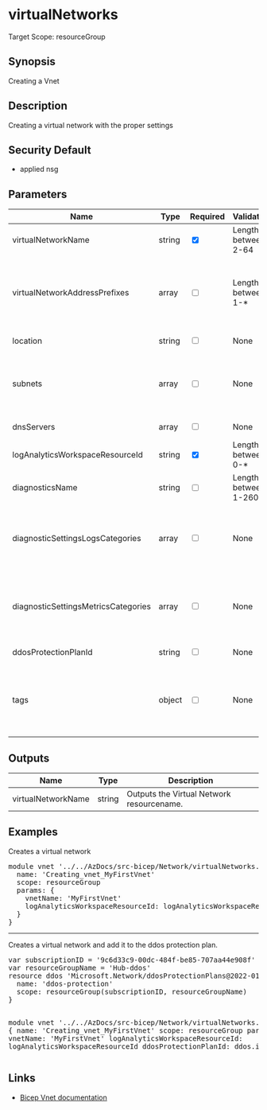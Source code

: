 ﻿# virtualNetworks

Target Scope: resourceGroup

## Synopsis
Creating a Vnet

## Description
Creating a virtual network with the proper settings

## Security Default
- applied nsg

## Parameters
| Name | Type | Required | Validation | Default value | Description |
| -- |  -- | -- | -- | -- | -- |
| virtualNetworkName | string | <input type="checkbox" checked> | Length between 2-64 | <pre></pre> | The name for the Virtual Network to upsert. |
| virtualNetworkAddressPrefixes | array | <input type="checkbox"> | Length between 1-* | <pre>[ '10.0.0.0/16' ]</pre> | A list of address prefixes for the VNet (CIDR notation). This can be IPv4 and IPv6 mixed.<br>For example:<br>[<br>&nbsp;&nbsp;&nbsp;'10.0.0.0/16'<br>&nbsp;&nbsp;&nbsp;'fdfd:fdfd::/110'<br>] |
| location | string | <input type="checkbox"> | None | <pre>resourceGroup().location</pre> | Specifies the Azure location where the resource should be created. Defaults to the resourcegroup location. |
| subnets | array | <input type="checkbox"> | None | <pre>[]</pre> | The subnets to upsert in this VNet. NOTE: Subnets which are present in your existing VNet and are not in this list, will be removed. For array/object format please refer to https://docs.microsoft.com/en-us/azure/templates/microsoft.network/virtualnetworks?tabs=bicep#subnet. |
| dnsServers | array | <input type="checkbox"> | None | <pre>[]</pre> | DNS Servers to apply to this virtual network. Format is an array/list of IP\'s |
| logAnalyticsWorkspaceResourceId | string | <input type="checkbox" checked> | Length between 0-* | <pre></pre> | The azure resource id of the log analytics workspace to log the diagnostics to. If you set this to an empty string, logging & diagnostics will be disabled. |
| diagnosticsName | string | <input type="checkbox"> | Length between 1-260 | <pre>'AzurePlatformCentralizedLogging'</pre> | The name of the diagnostics. This defaults to `AzurePlatformCentralizedLogging`. |
| diagnosticSettingsLogsCategories | array | <input type="checkbox"> | None | <pre>[<br>  {<br>    categoryGroup: 'allLogs'<br>    enabled: true<br>  }<br>]</pre> | Which log categories to enable; This defaults to `allLogs`. For array/object format, please refer to https://docs.microsoft.com/en-us/azure/templates/microsoft.insights/diagnosticsettings?tabs=bicep#logsettings. |
| diagnosticSettingsMetricsCategories | array | <input type="checkbox"> | None | <pre>[<br>  {<br>    categoryGroup: 'AllMetrics'<br>    enabled: true<br>  }<br>]</pre> | Which Metrics categories to enable; This defaults to `AllMetrics`. For array/object format, please refer to https://docs.microsoft.com/en-us/azure/templates/microsoft.insights/diagnosticsettings?tabs=bicep&pivots=deployment-language-bicep#metricsettings |
| ddosProtectionPlanId | string | <input type="checkbox"> | None | <pre>''</pre> | If defined, the vlan will be added to the DDos Protection Plan |
| tags | object | <input type="checkbox"> | None | <pre>{}</pre> | The tags to apply to this resource. This is an object with key/value pairs.<br>Example:<br>{<br>&nbsp;&nbsp;&nbsp;FirstTag: myvalue<br>&nbsp;&nbsp;&nbsp;SecondTag: another value<br>} |

## Outputs
| Name | Type | Description |
| -- |  -- | -- |
| virtualNetworkName | string | Outputs the Virtual Network resourcename. |

## Examples
<p>Creates a virtual network</p>
<pre>
module vnet '../../AzDocs/src-bicep/Network/virtualNetworks.bicep' = {
  name: 'Creating_vnet_MyFirstVnet'
  scope: resourceGroup
  params: {
    vnetName: 'MyFirstVnet'
    logAnalyticsWorkspaceResourceId: logAnalyticsWorkspaceResourceId
  }
}
</pre>

---

<p>Creates a virtual network and add it to the ddos protection plan.</p>
<pre>
var subscriptionID = '9c6d33c9-00dc-484f-be85-707aa44e908f' 
var resourceGroupName = 'Hub-ddos'
resource ddos 'Microsoft.Network/ddosProtectionPlans@2022-01-01' existing = {
  name: 'ddos-protection'
  scope: resourceGroup(subscriptionID, resourceGroupName)
}

module vnet '../../AzDocs/src-bicep/Network/virtualNetworks.bicep' = {
  name: 'Creating_vnet_MyFirstVnet'
  scope: resourceGroup
  params: {
    vnetName: 'MyFirstVnet'
    logAnalyticsWorkspaceResourceId: logAnalyticsWorkspaceResourceId
    ddosProtectionPlanId: ddos.id
  }
}
</pre>

## Links
- [Bicep Vnet documentation](https://docs.microsoft.com/en-us/azure/templates/microsoft.network/2022-01-01/virtualnetworks?pivots=deployment-language-bicep)
